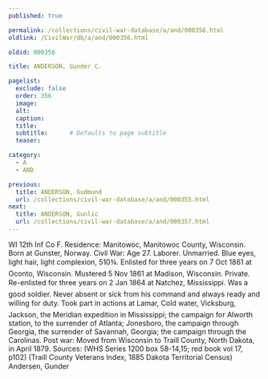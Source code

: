 ```yaml
---
published: true

permalink: /collections/civil-war-database/a/and/000356.html
oldlink: /CivilWar/db/a/and/000356.html

oldid: 000356

title: ANDERSON, Gunder C.

pagelist:
  exclude: false
  order: 356
  image: 
  alt:
  caption:
  title:
  subtitle:      # Defaults to page subtitle
  teaser:

category: 
  - A 
  - AND

previous:
  title: ANDERSON, Gudmund
  url: /collections/civil-war-database/a/and/000355.html  
next:
  title: ANDERSON, Gunlic
  url: /collections/civil-war-database/a/and/000357.html   
---
```

WI 12th Inf Co F. Residence: Manitowoc, Manitowoc County, Wisconsin. Born at Gunster, Norway. Civil War: Age 27. Laborer. Unmarried. Blue eyes, light hair, light complexion, 5&#146;10&frac34;&#148;. Enlisted for three years on 7 Oct 1861 at Oconto, Wisconsin. Mustered 5 Nov 1861 at Madison, Wisconsin. Private. Re-enlisted for three years on 2 Jan 1864 at Natchez, Mississippi. &#147;Was a good soldier. Never absent or sick from his command and always ready and willing for duty.&#148; Took part in actions at Lamar, Cold water, Vicksburg, Jackson, the Meridian expedition in Mississippi; the campaign for Alworth station, to the surrender of Atlanta; Jonesboro, the campaign through Georgia, the surrender of Savannah, Georgia; the campaign through the Carolinas. Post war: Moved from Wisconsin to Traill County, North Dakota, in April 1879. Sources: (WHS Series 1200 box 58-14,15; red book vol 17, p102) (Traill County Veterans Index, 1885 Dakota Territorial Census) &#147;Andersen, Gunder&#148;